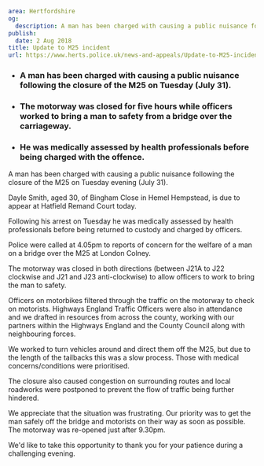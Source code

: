 ```yaml
area: Hertfordshire
og:
  description: A man has been charged with causing a public nuisance following the closure of the M25 on Tuesday evening (July 31).
publish:
  date: 2 Aug 2018
title: Update to M25 incident
url: https://www.herts.police.uk/news-and-appeals/Update-to-M25-incident-0593
```

* ### A man has been charged with causing a public nuisance following the closure of the M25 on Tuesday (July 31).

 * ### The motorway was closed for five hours while officers worked to bring a man to safety from a bridge over the carriageway.

 * ### He was medically assessed by health professionals before being charged with the offence.

A man has been charged with causing a public nuisance following the closure of the M25 on Tuesday evening (July 31).

Dayle Smith, aged 30, of Bingham Close in Hemel Hempstead, is due to appear at Hatfield Remand Court today.

Following his arrest on Tuesday he was medically assessed by health professionals before being returned to custody and charged by officers.

Police were called at 4.05pm to reports of concern for the welfare of a man on a bridge over the M25 at London Colney.

The motorway was closed in both directions (between J21A to J22 clockwise and J21 and J23 anti-clockwise) to allow officers to work to bring the man to safety.

Officers on motorbikes filtered through the traffic on the motorway to check on motorists. Highways England Traffic Officers were also in attendance and we drafted in resources from across the county, working with our partners within the Highways England and the County Council along with neighbouring forces.

We worked to turn vehicles around and direct them off the M25, but due to the length of the tailbacks this was a slow process. Those with medical concerns/conditions were prioritised.

The closure also caused congestion on surrounding routes and local roadworks were postponed to prevent the flow of traffic being further hindered.

We appreciate that the situation was frustrating. Our priority was to get the man safely off the bridge and motorists on their way as soon as possible. The motorway was re-opened just after 9.30pm.

We'd like to take this opportunity to thank you for your patience during a challenging evening.
